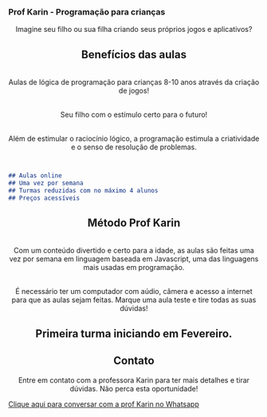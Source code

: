 ### Prof Karin - Programação para crianças

 <p align="center">Imagine seu filho ou sua filha criando seus próprios jogos e aplicativos?</p>

<h2 align="center"> Benefícios das aulas </h2>


 <p align="center"><br>Aulas de lógica de programação para crianças 8-10 anos através da criação de jogos!</br></p>

 <p align="center"><br>Seu filho com o estímulo certo para o futuro!</br></p>

 <p align="center"><br>Além de estimular o raciocínio lógico, a programação estimula a criatividade e o senso de resolução de problemas.</br></p>

```markdown


## Aulas online
## Uma vez por semana
## Turmas reduzidas com no máximo 4 alunos
## Preços acessíveis

```
<h2 align="center"> Método Prof Karin </h2>

 <p align="center"><br>Com um conteúdo divertido e certo para a idade, as aulas são feitas uma vez por semana em linguagem baseada em Javascript, uma das linguagens mais usadas em programação.</br></p>

 <p align="center"><br>É necessário ter um computador com aúdio, câmera e acesso a internet para que as aulas sejam feitas. Marque uma aula teste e tire todas as suas dúvidas!</br></p>

<h2 align="center">Primeira turma iniciando em Fevereiro.

 <h2 align="center"> Contato </h2>
 <p align="center">Entre em contato com a professora Karin para ter mais detalhes e tirar dúvidas. Não perca esta oportunidade!</p>

<a href = "https://api.whatsapp.com/send?phone=5521991023219/"> Clique aqui para conversar com a prof Karin no Whatsapp </a>


